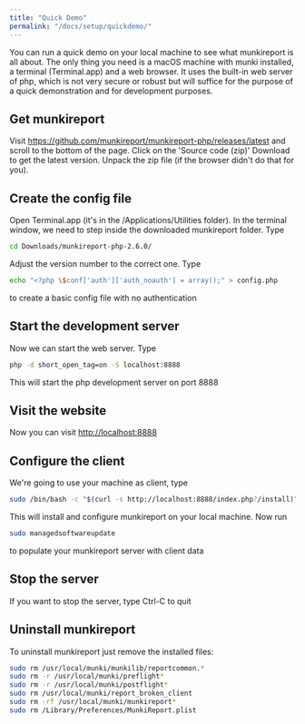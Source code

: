```yaml
---
title: "Quick Demo"
permalink: "/docs/setup/quickdemo/"
---
```

You can run a quick demo on your local machine to see what munkireport is all about. The only thing you need is a macOS machine with munki installed, a terminal (Terminal.app) and a web browser.
It uses the built-in web server of php, which is not very secure or robust but will suffice for the purpose of a quick demonstration and for development purposes.

## Get munkireport

Visit https://github.com/munkireport/munkireport-php/releases/latest and scroll to the bottom of the page.
Click on the 'Source code (zip)' Download to get the latest version. Unpack the zip file (if the browser didn't do that for you).

## Create the config file

Open Terminal.app (it's in the /Applications/Utilities folder). In the terminal window, we need to step inside the downloaded munkireport folder. Type

```sh
cd Downloads/munkireport-php-2.6.0/
```
Adjust the version number to the correct one. Type

```sh
echo "<?php \$conf['auth']['auth_noauth'] = array();" > config.php
```
to create a basic config file with no authentication

## Start the development server

Now we can start the web server. Type

```sh
php -d short_open_tag=on -S localhost:8888
```
This will start the php development server on port 8888

## Visit the website

Now you can visit <http://localhost:8888>

## Configure the client

We're going to use your machine as client, type

```sh
sudo /bin/bash -c "$(curl -s http://localhost:8888/index.php?/install)"
```

This will install and configure munkireport on your local machine.
Now run

```sh
sudo managedsoftwareupdate
```

to populate your munkireport server with client data

## Stop the server

If you want to stop the server, type Ctrl-C to quit

## Uninstall munkireport

To uninstall munkireport just remove the installed files:

```sh
sudo rm /usr/local/munki/munkilib/reportcommon.*
sudo rm -r /usr/local/munki/preflight*
sudo rm -r /usr/local/munki/postflight*
sudo rm /usr/local/munki/report_broken_client
sudo rm -rf /usr/local/munki/munkireport*
sudo rm /Library/Preferences/MunkiReport.plist
```
